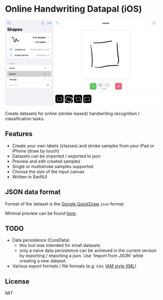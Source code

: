 # Online Handwriting Datapal (iOS)

![ipadpreview](preview/ipad-preview.jpg)

Create datasets for online (stroke-based) handwriting recognition / classification tasks.

## Features
* Create your own labels (classes) and stroke samples from your iPad or iPhone (draw by touch)
* Datasets can be imported / exported to json
* Preview and edit created samples
* Single or multistroke samples supported
* Choose the size of the input canvas
* Written in SwiftUI

## JSON data format
Format of the dataset is the [Google QuickDraw](https://github.com/googlecreativelab/quickdraw-dataset/blob/master/README.md#the-raw-moderated-dataset) `json` format.

Minimal preview can be found [here](preview/shapes-preview.json).

## TODO
* Data persistence (CoreData)
  * this tool was intended for small datasets
  * only a naive data persistence can be achieved in the current version by exporting / importing a json. Use 'Import from JSON' while creating a new dataset.
* Various export formats / file formats (e.g. csv, [IAM style XML](https://fki.tic.heia-fr.ch/databases/iam-on-line-handwriting-database/data-format))

## License
MIT
